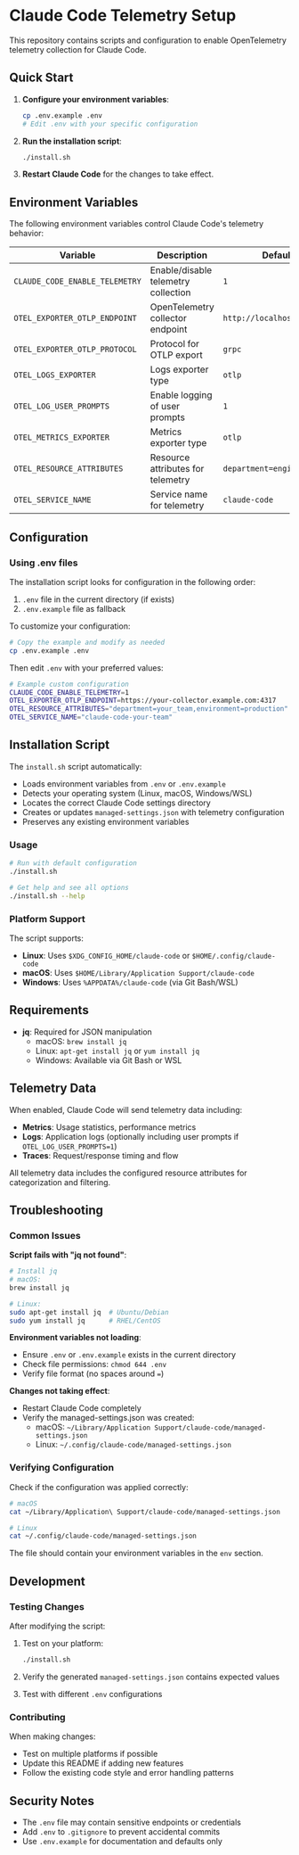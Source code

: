 # Claude Code Telemetry Setup

This repository contains scripts and configuration to enable OpenTelemetry telemetry collection for Claude Code.

## Quick Start

1. **Configure your environment variables**:

   ```bash
   cp .env.example .env
   # Edit .env with your specific configuration
   ```

2. **Run the installation script**:

   ```bash
   ./install.sh
   ```

3. **Restart Claude Code** for the changes to take effect.

## Environment Variables

The following environment variables control Claude Code's telemetry behavior:

| Variable                       | Description                         | Default Value                    |
| ------------------------------ | ----------------------------------- | -------------------------------- |
| `CLAUDE_CODE_ENABLE_TELEMETRY` | Enable/disable telemetry collection | `1`                              |
| `OTEL_EXPORTER_OTLP_ENDPOINT`  | OpenTelemetry collector endpoint    | `http://localhost:4317`          |
| `OTEL_EXPORTER_OTLP_PROTOCOL`  | Protocol for OTLP export            | `grpc`                           |
| `OTEL_LOGS_EXPORTER`           | Logs exporter type                  | `otlp`                           |
| `OTEL_LOG_USER_PROMPTS`        | Enable logging of user prompts      | `1`                              |
| `OTEL_METRICS_EXPORTER`        | Metrics exporter type               | `otlp`                           |
| `OTEL_RESOURCE_ATTRIBUTES`     | Resource attributes for telemetry   | `department=engineering_success` |
| `OTEL_SERVICE_NAME`            | Service name for telemetry          | `claude-code`                    |

## Configuration

### Using .env files

The installation script looks for configuration in the following order:

1. `.env` file in the current directory (if exists)
2. `.env.example` file as fallback

To customize your configuration:

```bash
# Copy the example and modify as needed
cp .env.example .env
```

Then edit `.env` with your preferred values:

```bash
# Example custom configuration
CLAUDE_CODE_ENABLE_TELEMETRY=1
OTEL_EXPORTER_OTLP_ENDPOINT=https://your-collector.example.com:4317
OTEL_RESOURCE_ATTRIBUTES="department=your_team,environment=production"
OTEL_SERVICE_NAME="claude-code-your-team"
```

## Installation Script

The `install.sh` script automatically:

- Loads environment variables from `.env` or `.env.example`
- Detects your operating system (Linux, macOS, Windows/WSL)
- Locates the correct Claude Code settings directory
- Creates or updates `managed-settings.json` with telemetry configuration
- Preserves any existing environment variables

### Usage

```bash
# Run with default configuration
./install.sh

# Get help and see all options
./install.sh --help
```

### Platform Support

The script supports:

- **Linux**: Uses `$XDG_CONFIG_HOME/claude-code` or `$HOME/.config/claude-code`
- **macOS**: Uses `$HOME/Library/Application Support/claude-code`
- **Windows**: Uses `%APPDATA%/claude-code` (via Git Bash/WSL)

## Requirements

- **jq**: Required for JSON manipulation
  - macOS: `brew install jq`
  - Linux: `apt-get install jq` or `yum install jq`
  - Windows: Available via Git Bash or WSL

## Telemetry Data

When enabled, Claude Code will send telemetry data including:

- **Metrics**: Usage statistics, performance metrics
- **Logs**: Application logs (optionally including user prompts if `OTEL_LOG_USER_PROMPTS=1`)
- **Traces**: Request/response timing and flow

All telemetry data includes the configured resource attributes for categorization and filtering.

## Troubleshooting

### Common Issues

**Script fails with "jq not found"**:

```bash
# Install jq
# macOS:
brew install jq

# Linux:
sudo apt-get install jq  # Ubuntu/Debian
sudo yum install jq      # RHEL/CentOS
```

**Environment variables not loading**:

- Ensure `.env` or `.env.example` exists in the current directory
- Check file permissions: `chmod 644 .env`
- Verify file format (no spaces around `=`)

**Changes not taking effect**:

- Restart Claude Code completely
- Verify the managed-settings.json was created:
  - macOS: `~/Library/Application Support/claude-code/managed-settings.json`
  - Linux: `~/.config/claude-code/managed-settings.json`

### Verifying Configuration

Check if the configuration was applied correctly:

```bash
# macOS
cat ~/Library/Application\ Support/claude-code/managed-settings.json

# Linux
cat ~/.config/claude-code/managed-settings.json
```

The file should contain your environment variables in the `env` section.

## Development

### Testing Changes

After modifying the script:

1. Test on your platform:

   ```bash
   ./install.sh
   ```

2. Verify the generated `managed-settings.json` contains expected values

3. Test with different `.env` configurations

### Contributing

When making changes:

- Test on multiple platforms if possible
- Update this README if adding new features
- Follow the existing code style and error handling patterns

## Security Notes

- The `.env` file may contain sensitive endpoints or credentials
- Add `.env` to `.gitignore` to prevent accidental commits
- Use `.env.example` for documentation and defaults only
